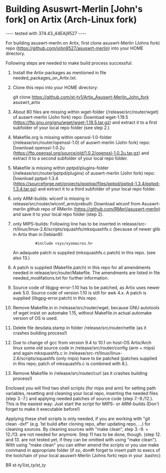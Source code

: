 # Building Asuswrt-Merlin [John's fork] on Artix (Arch-Linux fork)

---- tested with 374.43_44EAj9527 ----


For building asuswrt-merlin on Artix, first clone asuswrt-Merlin (Johns fork) repo (https://github.com/john9527/asuswrt-merlin) into your HOME directory. 

Following steps are needed to make build process successful:

1. Install the Artix-packages as mentioned in file needed_packages_on_Artix.txt. 

2. Clone this repo into your HOME directory:

    git clone https://github.com/st-ty1/Artix_Asuswrt-Merlin_John_fork asuswrt_artix

3. About 80 files are missing within wget-folder (/release/src/router/wget) of auswrt-merlin (John fork) repo: 
    Download wget-1.19.5 (https://ftp.gnu.org/gnu/wget/wget-1.19.5.tar.gz) and extract it to a first subfolder of your local repo folder (see step 2.) 
    
4. Makefile.org is missing within openssl-1.0-folder (/release/src/router/openssl-1.0) of auswrt-merlin (John fork) repo: 
    Download openssl-1.0.2u (https://ftp.openssl.org/source/old/1.0.2/openssl-1.0.2u.tar.gz) and extract it to a second subfolder of your local repo folder.
    
5. Makefile is missing within pptpd/plugins-folder (/release/src/router/pptpd/plugins) of auswrt-merlin (John fork) repo: 
    Download pptpd-1.3.4 (https://sourceforge.net/projects/poptop/files/pptpd/pptpd-1.3.4/pptpd-1.3.4.tar.gz) and extract it to a third subfolder of your local repo folder.
    
6. only ARM-builds: wlconf is missing in release/src/router/wlconf_arm/prebuilt: Download wlconf from Asuswrt-merlin github repo of RMerlin (https://github.com/RMerl/asuswrt-merlin) and save it to your local repo folder (step 2). 

7. only MIPS-builds: Following line has to be inserted in release/src-rt/linux/linux-2.6/scripts/squashfs/mksquashfs.c (because of newer glib in Artix than in Debian9):
     
	             #include <sys/sysmacros.h> 

   An adaquate patch is supplied (mksquashfs.c.patch) in this repo. (see also 13.)

8. A patch is supplied (Makefile.patch) in this repo for all amendments needed in release/src/router/Makefile. The amendments
   are listed in file needed_modifations.txt for further information.

9. Source code of libgpg-error-1.10 has to be patched, as Artix uses newer awk 5.0. Source code of version 1.10 is still 
   for awk 4.x. 
   A patch is supplied (libgpg-error.patch) in this repo.
    
10. Remove Makefile.in in /release/src/router/wget, because GNU autotools of wget insist on automake 1.15, without
    Makefile.in actual automake version of OS is used.
    
11. Delete file desdata.stamp in folder /release/src/router/nettle (as it crashes building process!)

12. Due to change of gcc from version 9.4 to 10.1 on host-OS Artix/Arch linux some old source code in /release/src/router/config (arm + mips) 
    and again mksquashfs.c in /release/src-rt/linux/linux-2.6/scripts/squashfs (only mips) have to be patched (patches supplied in this repo; patch of mksquashfs.c is combined with 8.). 

13. Remove Makefile in /release/src/router/curl (as it crashes building process!)

Enclosed you will find two shell scripts (for mips and arm) for setting path variables, resetting and cleaning your local repo, inserting the needed files (step 3.-7.) and applying needed patches of source code (step 7.-9./12.). 
This is the easiest way: Just start the script for MIPS- or ARM-builds (Don't forget to make it executable before!)

Applying these shell scripts is only needed, if you are working with "git clean -dxf" (e.g. 1st build after cloning repo, after updating repo, ...) for cleaning sources. 
By cleaning sources with "make clean", step 3.-9. + 12./13. are not needed for  anymore. Step 11 has to be done, though. (step 12. and 13. are not tested yet, if they can be omitted with using "make clean"). With using "make clean" you can either amend the scripts or you use make command in appropriate folder (if so, don#t forget to insert path to execs of the toolchain of your local asuswrt-Merlin (Johns fork) repo in your .bashrc)


BR
st-ty1/_st_ty/st_ty_

